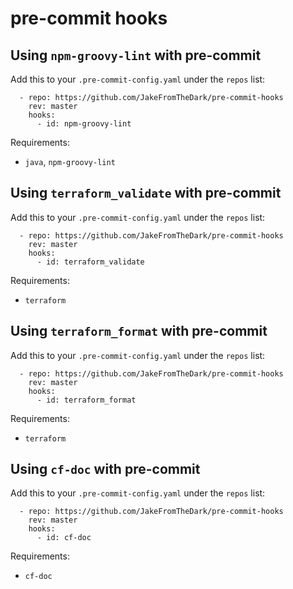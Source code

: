 # pre-commit hooks

## Using `npm-groovy-lint` with pre-commit
Add this to your `.pre-commit-config.yaml` under the `repos` list:
```
  - repo: https://github.com/JakeFromTheDark/pre-commit-hooks
    rev: master
    hooks:
      - id: npm-groovy-lint
```
Requirements:
* `java`, `npm-groovy-lint`

## Using `terraform_validate` with pre-commit
Add this to your `.pre-commit-config.yaml` under the `repos` list:
```
  - repo: https://github.com/JakeFromTheDark/pre-commit-hooks
    rev: master
    hooks:
      - id: terraform_validate
```
Requirements:
* `terraform`

## Using `terraform_format` with pre-commit
Add this to your `.pre-commit-config.yaml` under the `repos` list:
```
  - repo: https://github.com/JakeFromTheDark/pre-commit-hooks
    rev: master
    hooks:
      - id: terraform_format
```
Requirements:
* `terraform`

## Using `cf-doc` with pre-commit
Add this to your `.pre-commit-config.yaml` under the `repos` list:
```
  - repo: https://github.com/JakeFromTheDark/pre-commit-hooks
    rev: master
    hooks:
      - id: cf-doc
```
Requirements:
* `cf-doc`
